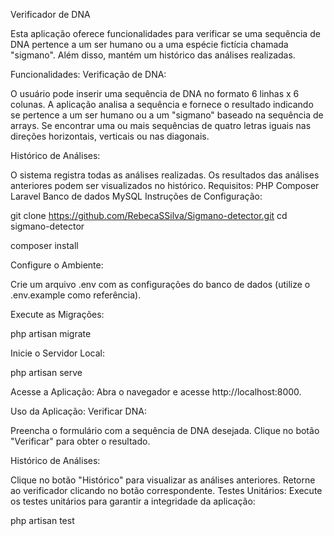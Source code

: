 Verificador de DNA

Esta aplicação oferece funcionalidades para verificar se uma sequência de DNA pertence a um ser humano ou a uma espécie fictícia chamada "sigmano". Além disso, mantém um histórico das análises realizadas.

Funcionalidades:
Verificação de DNA:

O usuário pode inserir uma sequência de DNA no formato 6 linhas x 6 colunas.
A aplicação analisa a sequência e fornece o resultado indicando se pertence a um ser humano ou a um "sigmano" baseado na sequência de arrays.
Se encontrar uma ou mais sequências de quatro letras iguais nas direções horizontais, verticais ou nas diagonais.

Histórico de Análises:

O sistema registra todas as análises realizadas.
Os resultados das análises anteriores podem ser visualizados no histórico.
Requisitos:
PHP
Composer
Laravel
Banco de dados MySQL
Instruções de Configuração:

git clone https://github.com/RebecaSSilva/Sigmano-detector.git
cd sigmano-detector

composer install

Configure o Ambiente:

Crie um arquivo .env com as configurações do banco de dados (utilize o .env.example como referência).

Execute as Migrações:

php artisan migrate

Inicie o Servidor Local:

php artisan serve

Acesse a Aplicação:
Abra o navegador e acesse http://localhost:8000.

Uso da Aplicação:
Verificar DNA:

Preencha o formulário com a sequência de DNA desejada.
Clique no botão "Verificar" para obter o resultado.

Histórico de Análises:

Clique no botão "Histórico" para visualizar as análises anteriores.
Retorne ao verificador clicando no botão correspondente.
Testes Unitários:
Execute os testes unitários para garantir a integridade da aplicação:

php artisan test

